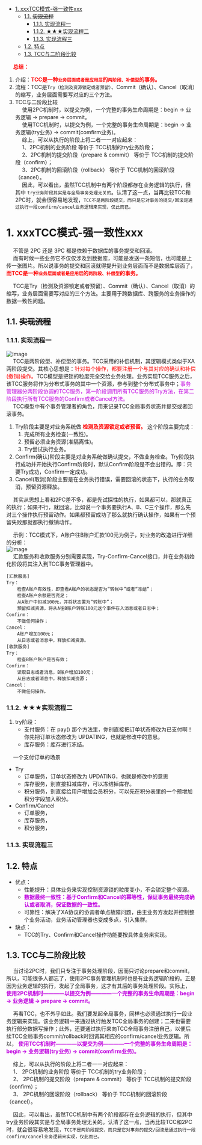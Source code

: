 
<!-- TOC -->

- [1. xxxTCC模式-强一致性xxx](#1-xxxtcc模式-强一致性xxx)
    - [1.1. ~~实现流程~~](#11-实现流程)
        - [1.1.1. 实现流程一](#111-实现流程一)
        - [1.1.2. ★★★实现流程二](#112-★★★实现流程二)
        - [1.1.3. 实现流程三](#113-实现流程三)
    - [1.2. 特点](#12-特点)
    - [1.3. TCC与二阶段比较](#13-tcc与二阶段比较)

<!-- /TOC -->

&emsp; **<font color = "red">总结：</font>**  
1. 介绍：**<font color = "red">TCC是一种`业务层面或者是应用层`的`两阶段、补偿型`的事务。</font>**  
2. 流程：TCC是`Try（检测及资源锁定或者预留）`、Commit（确认）、Cancel（取消）的缩写，业务层面需要写对应的三个方法。  
3. TCC与二阶段比较  
&emsp; 使用2PC机制时，以提交为例，一个完整的事务生命周期是：begin -> 业务逻辑 -> prepare -> commit。  
&emsp; 使用TCC机制时，以提交为例，一个完整的事务生命周期是：begin -> 业务逻辑(try业务) -> commit(comfirm业务)。  
&emsp; 综上，可以从执行的阶段上将二者一一对应起来：  
&emsp; 1、2PC机制的业务阶段 等价于 TCC机制的try业务阶段；  
&emsp; 2、2PC机制的提交阶段（prepare & commit） 等价于 TCC机制的提交阶段（confirm）；  
&emsp; 3、2PC机制的回滚阶段（rollback） 等价于 TCC机制的回滚阶段（cancel）。  
&emsp; 因此，可以看出，虽然TCC机制中有两个阶段都存在业务逻辑的执行，但其中 `try业务阶段其实是与全局事务处理无关的`。认清了这一点，当再比较TCC和2PC时，就会很容易地发现，`TCC不是两阶段提交，而只是它对事务的提交/回滚是通过执行一段confirm/cancel业务逻辑来实现，仅此而已。`  

# 1. xxxTCC模式-强一致性xxx 

&emsp; 不管是 2PC 还是 3PC 都是依赖于数据库的事务提交和回滚。  
&emsp; 而有时候一些业务它不仅仅涉及到数据库，可能是发送一条短信，也可能是上传一张图片。所以说事务的提交和回滚就得提升到业务层面而不是数据库层面了，  **<font color = "red">而TCC是一种`业务层面或者是应用层`的`两阶段、补偿型`的事务。</font>**   

&emsp; TCC是Try（检测及资源锁定或者预留）、Commit（确认）、Cancel（取消）的缩写，业务层面需要写对应的三个方法。主要用于跨数据库、跨服务的业务操作的数据一致性问题。    

## 1.1. ~~实现流程~~  
<!--
TCC   TCC模式的三种类型？
如果在 Try 阶段能正常的预留资源，那 Confirm 一定能完整正确的提交。
https://mp.weixin.qq.com/s/OyIRPNd2bJZlcin9VFO9hw
*** https://www.cnblogs.com/jajian/p/10014145.html
https://www.sofastack.tech/blog/sofa-channel-4-retrospect/
https://www.cnblogs.com/rjzheng/p/10164667.html
-->

### 1.1.1. 实现流程一
![image](http://182.92.69.8:8081/img/microService/problems/problem-9.png)  
&emsp; TCC是两阶段型、补偿型的事务。TCC采用的补偿机制，其逻辑模式类似于XA两阶段提交。其核心思想是：<font color = "red">针对每个操作，都要注册一个与其对应的确认和补偿(撤销)操作。</font>TCC模型是把锁的粒度完全交给业务处理。业务实现TCC服务之后，该TCC服务将作为分布式事务的其中一个资源，参与到整个分布式事务中；<font color = "clime">事务管理器分两阶段协调的TCC服务，第一阶段调用所有TCC服务的Try方法，在第二阶段执行所有TCC服务的Confirm或者Cancel方法。</font>  
&emsp; TCC模型中有个事务管理者的角色，用来记录TCC全局事务状态并提交或者回滚事务。  

1. Try阶段主要是对业务系统做 **<font color = "red">检测及资源锁定或者预留。</font>** 这个阶段主要完成：  
    1. 完成所有业务检查(一致性)。  
    2. 预留必须业务资源(准隔离性)。  
    3. Try尝试执行业务。
2. Confirm(确认)阶段主要是对业务系统做确认提交，不做业务检查。Try阶段执行成功并开始执行Confirm阶段时，默认Confirm阶段是不会出错的。即：只要Try成功，Confirm一定成功。  
3. Cancel(取消)阶段主要是在业务执行错误，需要回滚的状态下，执行的业务取消，预留资源释放。  

&emsp; 其实从思想上看和2PC差不多，都是先试探性的执行，如果都可以，那就真正的执行；如果不行，就回滚。比如说一个事务要执行A、B、C三个操作，那么先对三个操作执行预留动作。如果都预留成功了那么就执行确认操作，如果有一个预留失败那就都执行撤销动作。  

&emsp; 示例：TCC模式下，A账户往B账户汇款100元为例子，对业务的改造进行详细的分析：  
![image](http://182.92.69.8:8081/img/microService/problems/problem-40.png)  
&emsp; 汇款服务和收款服务分别需要实现，Try-Confirm-Cancel接口，并在业务初始化阶段将其注入到TCC事务管理器中。  

```text
[汇款服务]
Try：
    检查A账户有效性，即查看A账户的状态是否为“转帐中”或者“冻结”；
    检查A账户余额是否充足；
    从A账户中扣减100元，并将状态置为“转账中”；
    预留扣减资源，将从A往B账户转账100元这个事件存入消息或者日志中；
Confirm：
    不做任何操作；
Cancel：
    A账户增加100元；
    从日志或者消息中，释放扣减资源。
[收款服务]
Try：
    检查B账户账户是否有效；
Confirm：
    读取日志或者消息，B账户增加100元；
    从日志或者消息中，释放扣减资源；
Cancel：
    不做任何操作。
```

### 1.1.2. ★★★实现流程二
<!-- 
https://www.cnblogs.com/jajian/p/10014145.html
-->

1. try阶段：
    * 支付服务：在 pay() 那个方法里，你别直接把订单状态修改为已支付啊！你先把订单状态修改为 UPDATING，也就是修改中的意思。  
    * 库存服务：库存进行冻结。  


&emsp; 一个支付订单的场景  
* Try
	* 订单服务，订单状态修改为 UPDATING，也就是修改中的意思
	* 库存服务，别直接扣减库存，可以冻结掉库存。
	* 积分服务，别直接给用户增加会员积分，可以先在积分表里的一个预增加积分字段加入积分。
* Confirm/Cancel
	* 订单服务，
	* 库存服务，
	* 积分服务，

### 1.1.3. 实现流程三
<!-- 
分布式事务 Seata TCC 模式深度解析 | SOFAChannel#4 直播整理 
https://www.sofastack.tech/blog/sofa-channel-4-retrospect/

-->


## 1.2. 特点  
* 优点：  
    * 性能提升：具体业务来实现控制资源锁的粒度变小，不会锁定整个资源。  
    * **<font color = "clime">数据最终一致性：基于Confirm和Cancel的幂等性，保证事务最终完成确认或者取消，保证数据的一致性。</font>**  
    * 可靠性：解决了XA协议的协调者单点故障问题，由主业务方发起并控制整个业务活动，业务活动管理器也变成多点，引入集群。  
* 缺点：  
    * TCC的Try、Confirm和Cancel操作功能要按具体业务来实现。  


## 1.3. TCC与二阶段比较  
<!-- 
https://blog.csdn.net/Saintyyu/article/details/100862449
-->

&emsp; 当讨论2PC时，我们只专注于事务处理阶段，因而只讨论prepare和commit，所以，可能很多人都忘了，使用2PC事务管理机制时也是有业务逻辑阶段的。正是因为业务逻辑的执行，发起了全局事务，这才有其后的事务处理阶段。实际上， **<font color = "clime">使用2PC机制时————以提交为例————一个完整的事务生命周期是：begin -> 业务逻辑 -> prepare -> commit。</font>**  

&emsp; 再看TCC，也不外乎如此。我们要发起全局事务，同样也必须通过执行一段业务逻辑来实现。该业务逻辑一来通过执行触发TCC全局事务的创建；二来也需要执行部分数据写操作；此外，还要通过执行来向TCC全局事务注册自己，以便后续TCC全局事务commit/rollback时回调其相应的confirm/cancel业务逻辑。所以， **<font color = "clime">使用TCC机制时————以提交为例————一个完整的事务生命周期是：begin -> 业务逻辑(try业务) -> commit(comfirm业务)。</font>**  

&emsp; 综上，可以从执行的阶段上将二者一一对应起来：  
&emsp; 1、 2PC机制的业务阶段 等价于 TCC机制的try业务阶段；  
&emsp; 2、 2PC机制的提交阶段（prepare & commit） 等价于 TCC机制的提交阶段（confirm）；  
&emsp; 3、 2PC机制的回滚阶段（rollback） 等价于 TCC机制的回滚阶段（cancel）。  

&emsp; 因此，可以看出，虽然TCC机制中有两个阶段都存在业务逻辑的执行，但其中try业务阶段其实是与全局事务处理无关的。认清了这一点，当再比较TCC和2PC时，就会很容易地发现，`TCC不是两阶段提交，而只是它对事务的提交/回滚是通过执行一段confirm/cancel业务逻辑来实现，仅此而已。`  

